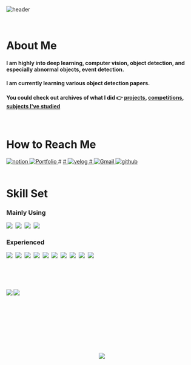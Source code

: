 ![header](https://capsule-render.vercel.app/api?type=transparent&color=auto&height=130&section=header&text=Seong_Woong_Kim&fontSize=70&animation=twinkling)

</br>

# About Me
  

#### I am highly into deep learning, computer vision, object detection, and especially  abnormal objects, event detection.

#### I am currently learning various object detection papers.

#### You could check out archives of what I did 👉 [projects](https://github.com/Seongwoong-sk/-Project_Archive-), [competitions](https://github.com/Seongwoong-sk/-Competition_Archive-), [subjects I've studied](https://github.com/Seongwoong-sk/-Study_Archive-)
  

<br/>  


# How to Reach Me

<a href="https://giddy-scooter-aaa.notion.site/AI-ad42b3b2cf4c415c99a4d8b0602058a0" target="_blank">
<img src=https://img.shields.io/badge/Curriculum_Vitae-333333.svg?&style=for-the-badge&logo=notion&logoColor=white alt=notion Blog style="margin-bottom: 3px;" />
</a> 
<a href="https://giddy-scooter-aaa.notion.site/Portfolio-ecf452a228714fb38702e7a2e583115f" target="_blank">
<img src=https://img.shields.io/badge/Portfolio-333333.svg?&style=for-the-badge&logo=GitBook&logoColor=white alt=Portfolio Blog style="margin-bottom: 3px;" />
</a> 
# <a href="https://velog.io/@dahara3" target="_blank">
# <img src=https://img.shields.io/badge/Blog-20C997.svg?&style=for-the-badge&logo=velog&logoColor=white alt=velog style="margin-bottom: 3px;" />
# </a>  
<a href="mailto:rlatjddnd3@gmail.com" target="_blank">
<img src=https://img.shields.io/badge/Gmail-C70D2C.svg?&style=for-the-badge&logo=Gmail&logoColor=white alt=Gmail style="margin-bottom: 3px;" />
</a>  
<a href="https://github.com/Seongwoong-sk" target="_blank">
<img src=https://img.shields.io/badge/github-333333.svg?&style=for-the-badge&logo=github&logoColor=white alt=github style="margin-bottom: 3px;" />
</a>



<br/>


<br>

# Skill Set
### Mainly Using

<img src="https://img.shields.io/badge/Python-3766AB?style=flat-square&logo=Python&logoColor=white"/></a>&nbsp; 
<img src="https://img.shields.io/badge/PyTorch-792EE5?style=flat-square&logo=PyTorch&logoColor=white"/></a>&nbsp; 
<img src="https://img.shields.io/badge/OpenCV-412991?style=flat-square&logo=OpenCV&logoColor=white"/></a>&nbsp; 
<img src="https://img.shields.io/badge/Tensorflow-FF6F00?style=flat-square&logo=Tensorflow&logoColor=white"/></a>&nbsp; 


### Experienced

<img src="https://img.shields.io/badge/Scikit learn-F7931E?style=flat-square&logo=scikit-learn&logoColor=white"/></a>&nbsp; 
<img src="https://img.shields.io/badge/R-276DC3?style=flat-square&logo=R&logoColor=white"/></a>&nbsp; 
<img src="https://img.shields.io/badge/Java-FF6550?style=flat-square&logo=Java&logoColor=white"/></a>&nbsp; 
<img src="https://img.shields.io/badge/JavaScript-F7DF1E?style=flat-square&logo=JavaScript&logoColor=white"/></a>&nbsp; 
<img src="https://img.shields.io/badge/Amazon AWS-232F3E?style=flat-square&logo=Amazon AWS&logoColor=white"/></a>&nbsp; 
<img src="https://img.shields.io/badge/Oracle-232F3E?style=flat-square&logo=Oracle&logoColor=white"/></a>&nbsp; 
<img src="https://img.shields.io/badge/MySQL-0B2343?style=flat-square&logo=MySQL&logoColor=white"/></a>&nbsp; 
<img src="https://img.shields.io/badge/Arduino-00979D?style=flat-square&logo=Arduino&logoColor=white"/></a>&nbsp; 
<img src="https://img.shields.io/badge/Apache Tomcat-F8DC75?style=flat-square&logo=Apache Tomcat&logoColor=white"/></a>&nbsp; 
<img src="https://img.shields.io/badge/Android-006600?style=flat-square&logo=Android&logoColor=white"/></a>&nbsp; 



<br/>  <br/>  <br/>  



<img src="https://github-readme-stats.vercel.app/api?username=Seongwoong-sk&show_icons=true&count_private=true&theme=dracula&hide_border=true" align="left" />  

<img src="https://github-readme-stats.vercel.app/api/top-langs/?username=Seongwoong-sk&hide_border=true&theme=dracula&layout=compact" align="left" />  

<br/>  <br/>  <br/>  <br/>  <br/>  <br/>  <br/>  <br/>  <br/>  



<div align="center">
<img src="https://komarev.com/ghpvc/?username=Seongwoong-sk&&style=flat-square" align="center" />
</div> 

  
